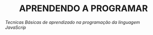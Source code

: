 <h1 align="center"> APRENDENDO A PROGRAMAR </h1>

###### Tecnicas Básicas de aprendizado na programação da linguagem JavaScrip ######

